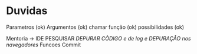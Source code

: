 # Duvidas
Parametros (ok)
Argumentos (ok)
chamar função (ok)
possibilidades (ok)


Mentoria ->
IDE
PESQUISAR *DEPURAR CÒDIGO e de log e DEPURAÇÂO nos navegadores*
Funcoes
Commit

